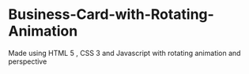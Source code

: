 # Business-Card-with-Rotating-Animation
Made using HTML 5 , CSS 3 and Javascript with rotating animation and perspective
